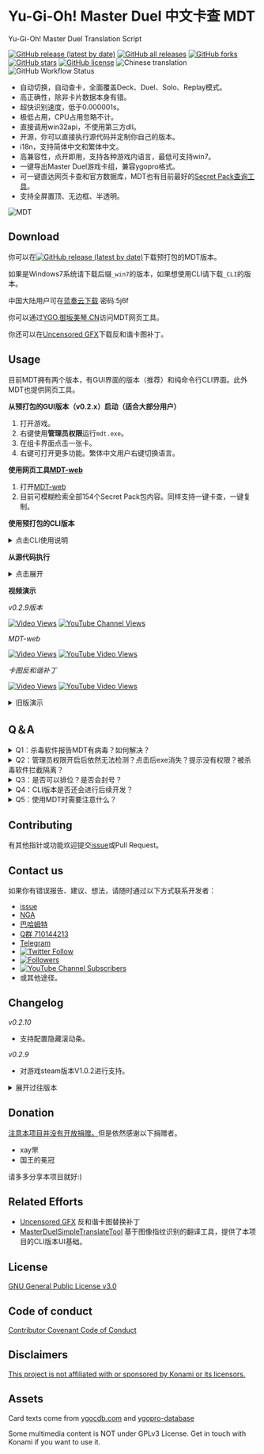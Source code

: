 # Yu-Gi-Oh! Master Duel 中文卡查 MDT

Yu-Gi-Oh! Master Duel Translation Script

[![GitHub release (latest by date)](https://img.shields.io/github/v/release/SkywalkerJi/mdt)](https://github.com/SkywalkerJi/mdt/releases/latest) [![GitHub all releases](https://img.shields.io/github/downloads/SkywalkerJi/mdt/total)](https://github.com/SkywalkerJi/mdt#download) [![GitHub forks](https://img.shields.io/github/forks/SkywalkerJi/mdt)](https://github.com/SkywalkerJi/mdt/network) [![GitHub stars](https://img.shields.io/github/stars/SkywalkerJi/mdt)](https://github.com/SkywalkerJi/mdt/stargazers) [![GitHub license](https://img.shields.io/github/license/SkywalkerJi/mdt)](https://github.com/SkywalkerJi/mdt/blob/master/LICENSE) ![Chinese translation](https://img.shields.io/badge/%E4%B8%AD%E6%96%87%E7%BF%BB%E8%AF%91-100%25-green) ![GitHub Workflow Status](https://img.shields.io/github/workflow/status/SkywalkerJi/mdt/GitHub%20Actions%20Build%20and%20Deploy)

* 自动切换，自动查卡，全面覆盖Deck、Duel、Solo、Replay模式。
* 高正确性，除非卡片数据本身有错。
* 超快识别速度，低于0.000001s。
* 极低占用，CPU占用忽略不计。
* 直接调用win32api，不使用第三方dll。
* 开源，你可以直接执行源代码并定制你自己的版本。
* i18n，支持简体中文和繁体中文。
* 高兼容性，点开即用，支持各种游戏内语言，最低可支持win7。
* 一键导出Master Duel游戏卡组，兼容ygopro格式。
* 可一键直达网页卡查和官方数据库，MDT也有目前最好的[Secret Pack查询工具](https://ygo.xn--uesr8qr0rdwk.cn/)。
* 支持全屏置顶、无边框、半透明。

![MDT](https://github.com/SkywalkerJi/mdt/raw/master/IMG/v0.2.5.png "MDT v0.2.5")

## Download

你可以在[![GitHub release (latest by date)](https://img.shields.io/github/v/release/SkywalkerJi/mdt)](https://github.com/SkywalkerJi/mdt/releases/latest)下载预打包的MDT版本。

如果是Windows7系统请下载后缀`_win7`的版本，如果想使用CLI请下载`_CLI`的版本。

中国大陆用户可在[蓝奏云下载](https://wwi.lanzouj.com/b0176jyjc) 密码:5j6f

你可以通过[YGO.御坂美琴.CN](https://ygo.xn--uesr8qr0rdwk.cn/)访问MDT网页工具。

你还可以在[Uncensored GFX](https://www.nexusmods.com/yugiohmasterduel/mods/1)下载反和谐卡图补丁。

## Usage

目前MDT拥有两个版本，有GUI界面的版本（推荐）和纯命令行CLI界面。此外MDT也提供网页工具。

**从预打包的GUI版本（v0.2.x）启动（适合大部分用户）**

1. 打开游戏。
2. 右键使用**管理员权限**运行`mdt.exe`。
3. 在组卡界面点击一张卡。
4. 右键可打开更多功能。繁体中文用户右键切换语言。

**使用网页工具[MDT-web](https://ygo.xn--uesr8qr0rdwk.cn/)**

1. 打开[MDT-web](https://ygo.xn--uesr8qr0rdwk.cn/)
2. 目前可模糊检索全部154个Secret Pack包内容。同样支持一键卡查，一键复制。

**使用预打包的CLI版本**

<details>
   <summary>点击CLI使用说明</summary>

命令行界面这是MDT v0.1.x版本的默认UI，在v0.2.3开始进行了拆分。

并不是每次release都会更新CLI，所以你可能要往前找一下后缀`_cli`的打包。

1. 打开游戏。
2. 右键使用**管理员权限**运行`mdt.exe`。
3. 根据提示使用快捷键。

| 快捷键 | 功能     |
| ------ | -------- |
| ctrl+s | 开启检测 |
| ctrl+p | 暂停检测 |
| ctrl+q | 退出程序 |

4. 可在`config.ini`文件中进行功能配置。以下是一份样例，可以直接复制粘贴。
   如果要进行CLI窗口置顶设置，尤其要注意窗口名（`lp_window_name`）选项。使用默认配置文件时可以把软件放在C:\mdt 目录下即可进行窗口置顶。注意ini时注意注释行开头必须是`; `
```
[cli] 
; CLI基本设置
pause_hotkey = ctrl+p
; 暂停快捷键
exit_hotkey = ctrl+q
; 退出快捷键
switch_hotkey = ctrl+s
; 切换模式快捷键
window_on_top = 0
; 是否开启CLI窗口置顶 1置顶 0取消
lp_window_name = C:\mdt\mdt.exe
; 开启窗口置顶时需要提供窗口名，一般是软件安装路径
window_pos_x = 400
window_pos_y = 400
window_pos_cx = 400
window_pos_cy = 400
; 这四个参数是控制CLI窗口置顶时默认的窗口大小。
show_all_info = 1
; 如果你想要只显示中文卡名+卡密+效果，可以把这一项改成0。

[gui]
font_size = 12
; 字体大小 整数
window_alpha = 0.96
; 透明度 
keep_on_top = 1
; gui窗口置顶 1置顶 0取消
ui_lock = 0
; gui窗口ui锁定 1锁定 0取消
web_search = 1
; 1开启网页卡查 0关闭
x_loc = 960
y_loc = 540
; gui窗口位置
x_len = 400
y_len = 600
; gui窗口大小
locale = zh-CN
; zh-CN简体，zh-TW繁体
borderless = 1
; 无边框 1开启 0取消
show_types = 1
; 卡片类型 1开启 0取消
show_en_name = 1
; 英文卡名 1开启 0取消
show_jp_name = 1
; 日文卡名 1开启 0取消
show_card_id = 1
; 卡密显示 1开启 0取消
no_scrollbar = 1
; 隐藏滚动条 1隐藏 0显示
```
</details>

**从源代码执行**

<details>
   <summary>点击展开</summary>

```
pip install -r requirements.txt
python mdt_gui.py
python mdt_cli.py
```

</details>

**视频演示**

*v0.2.9版本*

[![Video Views](https://bilistats.lonelyion.com/views?uid=2012479&style=social&label=BiliBili&format=short)](https://www.bilibili.com/video/av809137781)  [![YouTube Channel Views](https://img.shields.io/youtube/channel/views/UC3kA_NGfQFHMMn-kja8GTFA?style=social&label=YouTube)](https://www.youtube.com/watch?v=uyDORr6GIbM)

*MDT-web*

[![Video Views](https://bilistats.lonelyion.com/views?uid=2012479&style=social&label=BiliBili&format=short)](https://www.bilibili.com/video/av551332211)  [![YouTube Video Views](https://img.shields.io/youtube/views/AnzWFG2RZr0?style=social&label=YouTube)](https://www.youtube.com/watch?v=AnzWFG2RZr0)


*卡图反和谐补丁*

[![Video Views](https://bilistats.lonelyion.com/views?uid=2012479&style=social&label=BiliBili&format=short)](https://www.bilibili.com/video/av765979539)   [![YouTube Video Views](https://img.shields.io/youtube/views/ickw082Snwo?style=social&label=YouTube)](https://www.youtube.com/watch?v=ickw082Snwo)

<details>
   <summary>旧版演示</summary>

*v0.2.5版本*

[![Video Views](https://bilistats.lonelyion.com/views?uid=2012479&style=social&label=BiliBili&format=short)](https://www.bilibili.com/video/av636233915)  [![YouTube Channel Views](https://img.shields.io/youtube/channel/views/UC3kA_NGfQFHMMn-kja8GTFA?style=social&label=YouTube)](https://www.youtube.com/watch?v=ITXjWSsmEmc)

*v0.2.3版本*

[bilibili](https://www.bilibili.com/video/av978731073)   [Youtube](https://www.youtube.com/watch?v=YUNeiOCAd6M)

*v0.2.1版本*

[bilibili](https://www.bilibili.com/video/av636086411)   [Youtube](https://www.youtube.com/watch?v=TfHoNeEVqf4)

*v0.2.0版本*

[bilibili](https://www.bilibili.com/video/av466062188)   [Youtube](https://www.youtube.com/watch?v=Vav013Cx3BQ)

*v0.1.4版本*

[bilibili](https://www.bilibili.com/video/av850928534)   [Youtube](https://www.youtube.com/watch?v=mx0KaT3cRsQ)

*v0.1.2版本*

[bilibili](https://www.bilibili.com/video/av593463793)

</details>

## Q＆A

<details>
   <summary>Q1：杀毒软件报告MDT有病毒？如何解决？</summary>
  
确认你是从本页所列途径下载的版本那就是误报。

源代码是公开的，不可能加入病毒，如果实在不放心可以直接执行源代码。MDT在GitHub统计已经[![GitHub all releases](https://img.shields.io/github/downloads/SkywalkerJi/mdt/total)](https://github.com/SkywalkerJi/mdt#download)，有足够多的人进行了源代码审查，没有出现过安全问题。

目前MDT以功能开发为主，现阶段对抗杀毒软件需要大量的精力而且毫无必要。因此不打算主动解决此问题，请直接添加信任。
</details>

<details>
   <summary>Q2：管理员权限开启后依然无法检测？点击后exe消失？提示没有权限？被杀毒软件拦截隔离？</summary>

先确认你是从本页所列途径下载的版本。

然后在你使用的杀毒软件以及Windows自带的安全系统里添加信任。参见Q1。

不同的杀毒软件的安全策略不同，给出的隔离清除方式也不同，因此会导致各种奇怪的问题无法一一叙述。如果尝试后依然无法解决，请提交[issue](https://github.com/SkywalkerJi/mdt/issues/new)。
</details>

<details>
   <summary>Q3：是否可以排位？是否会封号？</summary>

不会。我第一赛季是白金1结算。

MDT以玩家数据安全为己任，不会在有风险情况下进行检测，目前Master duel游戏无法侦察MDT的读取行为，不需要担心。未来有机会可以加入CV引擎进行辅助，目前来说没有必要。

另外这个游戏没有反作弊，从经济角度考虑一个99%依赖服务端的游戏根本没必要进行检测，参考游戏王duel link。

</details>

<details>
   <summary>Q4：CLI版本是否还会进行后续开发？</summary>

CLI版本在MDT v0.2.3版本进行拆分，拆分后对CLI版本只做基础可用性维护，原则上不再添加新功能。但欢迎PR。

</details>

<details>
   <summary>Q5：使用MDT时需要注意什么？</summary>

请遵循[GPLv3协议](https://github.com/SkywalkerJi/mdt/blob/master/LICENSE)。

如果你参与我们的社区，请遵循[贡献者契约行为准则](https://github.com/SkywalkerJi/mdt/blob/master/CODE_OF_CONDUCT.md)。

如果你喜欢MDT，请分享给你的朋友。

</details>

## Contributing

有其他指针或功能欢迎提交[issue](https://github.com/SkywalkerJi/mdt/issues/new)或Pull Request。

## Contact us

如果你有错误报告、建议、想法，请随时通过以下方式联系开发者：

* [issue](https://github.com/SkywalkerJi/mdt/issues/new)
* [NGA](https://bbs.nga.cn/read.php?tid=30415633)
* [巴哈姆特](https://forum.gamer.com.tw/C.php?bsn=725&snA=54550&tnum=1)
* [Q群 710144213](https://jq.qq.com/?_wv=1027&k=uyFt3qi0)
* [Telegram](https://t.me/ygomasterduel)
* [![Twitter Follow](https://img.shields.io/twitter/follow/Skywalker_Ji?style=social&label=Follow)](https://twitter.com/Skywalker_Ji)
* [![Followers](https://bilistats.lonelyion.com/followers?uid=2012479&style=social&format=short&label=BiliBili%20关注)](https://space.bilibili.com/2012479)
* [![YouTube Channel Subscribers](https://img.shields.io/youtube/channel/subscribers/UC3kA_NGfQFHMMn-kja8GTFA?style=social)](https://www.youtube.com/channel/UC3kA_NGfQFHMMn-kja8GTFA?sub_confirmation=1)
* 或其他途径。

## Changelog

*v0.2.10*
* 支持配置隐藏滚动条。

*v0.2.9*
* 对游戏steam版本V1.0.2进行支持。

<details>
   <summary>展开过往版本</summary>

*v0.2.8*
* 添加反和谐补丁mod发布地址。
* 调整卡片类型显示位置。

*v0.2.7*
* 修复网页卡查设置不保存的bug。
* 优化繁中翻译。
* 增加一个[Secret Pack查询工具](https://ygo.xn--uesr8qr0rdwk.cn/)。

*v0.2.6*
* 修复点击关闭后进程未结束的bug。
* 修复不在deck界面时点击导出卡组会发生崩溃的bug。
* 现在可以单独勾选英、日文卡名、卡密显示。
* 修改文本“保存卡组”为“导出卡组”，避免混淆。

*v0.2.5*
* 支持masterduel卡组一键导出！由 @zealyahweh 贡献。可同时生成ygopro卡组`.ydk`格式和文本格式。
* 拆分英日文卡名和卡类型显示选项，现在可以分别勾选“原始卡名”和“卡片类型”。
* 主题配色改为暗色。
* 添加无边框模式，可更好融入游戏。
* 窗口整体可拖拽。
* 右键添加关闭选项。
* 鼠标悬停时添加右键提示。

*v0.2.4*
* 添加对繁体中文的i18n支持。右键可以切换语言。UI文本由 @ranke96 贡献，卡片翻译来自 @stillfiy0529 。
* 针对重启游戏后无法检测的问题，可以右键重启检测。
* 未查询到卡片的状态下不再唤起网页卡查。

*v0.2.3*
* 拆分GUI版本和CLI版本。
* 添加详情显示选项。关闭后只显示中文卡名+效果描述。
* 添加网页卡查跳转选项，开启后点击中文卡名会跳转百鸽（ygocdb.com)，英文和日文卡名会跳转K社官方数据库,点击卡密会跳转ourocg。
* 打开时Windows将主动询问管理员权限。
* 移动设置选项，右键可以打开设置窗口。
* 可横向扩展效果描述框。
* 可记录窗口位置、尺寸。
* 将"效果"改为"描述"，避免部分通常怪兽造成误解。

*v0.2.2*

* 修复OCG专有卡和dbsp卡包的英文卡名缺失问题。
* 添加右键菜单。
* UI锁定功能改为独立选项。
* 右键可恢复默认界面和检查更新页面。

*v0.2.1*

* 增加了日文卡名、英文卡名、卡片密码的显示。
* 优化了UI，比如效果文本可以随着窗口生成滚动条。
* 增加了透明度效果。
* 增加了字体大小设置。
* 点击中·日·英文卡名、卡密、卡片类型可以直接复制到系统剪贴板。
* 修复查询延迟，提高了默认轮询速度。由 @GenBill 修复。
* 设置自动保存在配置文件中。
* 支持在solo模式入口查看租用卡组和AI对手卡组内容。由 @zealyahweh 贡献。
* 修复回放模式查看对手卡组。由 @zealyahweh 贡献
* 修复一个崩溃问题。

*v0.2.0*

现在有一个初步的GUI界面。

目前版本依然保留CLI界面。

*v0.1.6*

自动切换模式，现在不用手动切换卡组或者决斗模式。

支持回放模式中查询对手卡组。

由 @zealyahweh 贡献

*v0.1.5*

添加UAC判断，非管理员权限运行会执行重开。由 @RyoLee 贡献。

添加一个配置项，可选精简卡查内容。

*v0.1.4*

新增配置文件。可自定义快捷键，窗口置顶等。

置顶功能不再限制目录。

修复灵摆效果不显示的bug。

修复一个崩溃bug。

*v0.1.3*

增加窗口置顶功能

修复部分崩溃问题

*v0.1.2*

处理窗口闪烁。

*v0.1.1*

提供win7兼容版本。

</details>

## Donation

<ins>注意本项目并没有开放捐赠。</ins>但是依然感谢以下捐赠者。

* xay罘
* 国王的冕冠

请多多分享本项目就好:)

## Related Efforts

* [Uncensored GFX](https://www.nexusmods.com/yugiohmasterduel/mods/1) 反和谐卡图替换补丁
* [MasterDuelSimpleTranslateTool](https://github.com/PatchouliTC/MasterDuelSimpleTranslateTool) 基于图像指纹识别的翻译工具，提供了本项目的CLI版本UI基础。

## License

[GNU General Public License v3.0](https://github.com/SkywalkerJi/mdt/blob/master/LICENSE) 

## Code of conduct

[Contributor Covenant Code of Conduct](https://github.com/SkywalkerJi/mdt/blob/master/CODE_OF_CONDUCT.md)

## Disclaimers

<ins>This project is not affiliated with or sponsored by Konami or its licensors.</ins>

## Assets

Card texts come from [ygocdb.com](https://ygocdb.com) and [ygopro-database](https://github.com/mycard/ygopro-database)

Some multimedia content is NOT under GPLv3 License. Get in touch with Konami if you want to use it.
